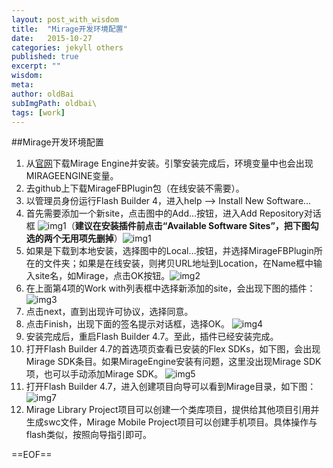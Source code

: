 ```yaml
---
layout: post_with_wisdom
title:  "Mirage开发环境配置"
date:   2015-10-27
categories: jekyll others
published: true
excerpt: ""
wisdom: 
meta: 
author: oldBai
subImgPath: oldbai\
tags: [work]
---
```


##Mirage开发环境配置

1. 从[官网][url1]下载Mirage Engine并安装。引擎安装完成后，环境变量中也会出现MIRAGEENGINE变量。
2. 去github上下载MirageFBPlugin包（在线安装不需要）。
3. 以管理员身份运行Flash Builder 4，进入help --> Install New Software…
4. 首先需要添加一个新site，点击图中的Add…按钮，进入Add Repository对话框 ![img1][img1]（**建议在安装插件前点击“Available Software Sites”，把下图勾选的两个无用项先删掉**）![img1][img8]
5. 如果是下载到本地安装，选择图中的Local…按钮，并选择MirageFBPlugin所在的文件夹；如果是在线安装，则拷贝URL地址到Location，在Name框中输入site名，如Mirage，点击OK按钮。![img2][img2]              
6. 在上面第4项的Work with列表框中选择新添加的site，会出现下图的插件： ![img3][img3]
7. 点击next，直到出现许可协议，选择同意。
8. 点击Finish，出现下面的签名提示对话框，选择OK。  ![img4][img4]
9. 安装完成后，重启Flash Builder 4.7。至此，插件已经安装完成。
10. 打开Flash Builder 4.7的首选项页查看已安装的Flex SDKs，如下图，会出现Mirage SDK条目。如果MirageEngine安装有问题，这里没出现Mirage SDK项，也可以手动添加Mirage SDK。  ![img5][img5]
11. 打开Flash Builder 4.7，进入创建项目向导可以看到Mirage目录，如下图：  ![img7][img7]
12. Mirage Library Project项目可以创建一个类库项目，提供给其他项目引用并生成swc文件，Mirage Mobile Project项目可以创建手机项目。具体操作与flash类似，按照向导指引即可。




[img1]:{{site.basepath}}{{site.imgpath}}{{page.subImgPath}}img_01.png "img1"
[img2]:{{site.basepath}}{{site.imgpath}}{{page.subImgPath}}img_02.png "img2"
[img3]:{{site.basepath}}{{site.imgpath}}{{page.subImgPath}}img_03.png "img3"
[img4]:{{site.basepath}}{{site.imgpath}}{{page.subImgPath}}img_04.png "img4"
[img5]:{{site.basepath}}{{site.imgpath}}{{page.subImgPath}}img_05.png "img5"
[img6]:{{site.basepath}}{{site.imgpath}}{{page.subImgPath}}img_06.png "img6"
[img7]:{{site.basepath}}{{site.imgpath}}{{page.subImgPath}}img_07.png "img7"
[img8]:{{site.basepath}}{{site.imgpath}}{{page.subImgPath}}img_08.png "img8"

[url1]:http://www.mobimirage.com/resources.html

==EOF==



